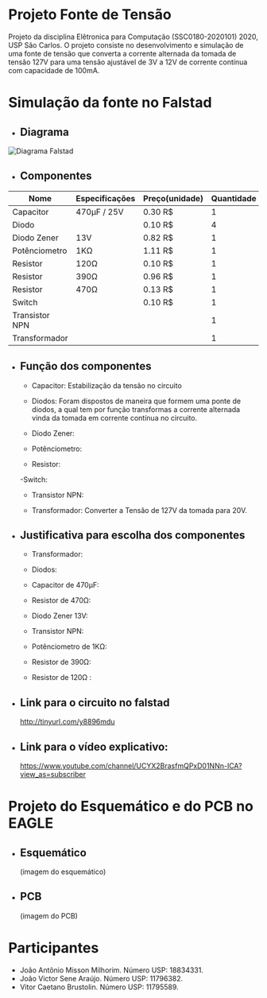 # Projeto Fonte de Tensão
  Projeto da disciplina Elêtronica para Computação (SSC0180-2020101) 2020, USP São Carlos.
O projeto consiste no desenvolvimento e simulação de uma fonte de tensão que converta a corrente alternada da tomada de tensão 127V  para uma tensão ajustável de 3V a 12V de corrente contínua com capacidade de 100mA.

# Simulação da fonte no Falstad

- ## Diagrama

![Diagrama Falstad](https://user-images.githubusercontent.com/50035537/85180096-f249a400-b258-11ea-9882-2796481ba3f4.png)

 - ## Componentes
| Nome | Especificações | Preço(unidade) | Quantidade |
|--|--|--|--|
| Capacitor | 470µF / 25V | 0.30 R$ | 1 |
| Diodo |  | 0.10 R$ | 4 |
| Diodo Zener | 13V | 0.82 R$ | 1 |
| Potênciometro | 1KΩ | 1.11 R$ | 1 |
| Resistor | 120Ω | 0.10 R$ | 1 |
| Resistor  | 390Ω | 0.96 R$ | 1 |
| Resistor | 470Ω | 0.13 R$ | 1 |
| Switch |  | 0.10 R$ | 1 |
| Transistor NPN |  |  | 1 |	
| Transformador |  |  | 1 |

 - ## Função dos componentes
 	- Capacitor: Estabilização da tensão no circuito
	
	- Diodos: Foram dispostos de maneira que formem uma ponte de diodos, a qual tem por função transformas a corrente alternada vinda da tomada em corrente contínua no circuito.
	
	- Diodo Zener:
	
	- Potênciometro:
	
	- Resistor:
	
	-Switch:
	
	- Transistor NPN:
	
	- Transformador: Converter a Tensão de 127V da tomada para 20V.
	

 - ## Justificativa para escolha dos componentes

	- Transformador:
	
	- Diodos:
	
	- Capacitor de 470µF:
	
	- Resistor de 470Ω:
	
	- Diodo Zener 13V:
	
	- Transistor NPN:
	
	- Potênciometro de 1KΩ:
	
	- Resistor de 390Ω:
	
	- Resistor de 120Ω :
  
- ## Link para o circuito no falstad
  http://tinyurl.com/y8896mdu  
- ## Link para o vídeo explicativo:
  https://www.youtube.com/channel/UCYX2BrasfmQPxD01NNn-ICA?view_as=subscriber

# Projeto do Esquemático e do PCB no EAGLE

- ## Esquemático
  (imagem do esquemático)

- ## PCB
  (imagem do PCB)

# Participantes

 - João Antônio Misson Milhorim. Número USP: 18834331.
 - João Victor Sene Araújo. Número USP: 11796382.
 - Vitor Caetano Brustolin. Número USP: 11795589.
